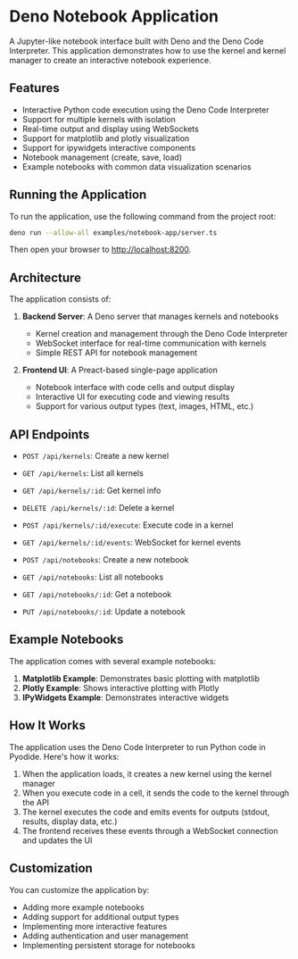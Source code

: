 # Deno Notebook Application

A Jupyter-like notebook interface built with Deno and the Deno Code Interpreter. This application demonstrates how to use the kernel and kernel manager to create an interactive notebook experience.

## Features

- Interactive Python code execution using the Deno Code Interpreter
- Support for multiple kernels with isolation
- Real-time output and display using WebSockets
- Support for matplotlib and plotly visualization
- Support for ipywidgets interactive components
- Notebook management (create, save, load)
- Example notebooks with common data visualization scenarios

## Running the Application

To run the application, use the following command from the project root:

```bash
deno run --allow-all examples/notebook-app/server.ts
```

Then open your browser to [http://localhost:8200](http://localhost:8200).

## Architecture

The application consists of:

1. **Backend Server**: A Deno server that manages kernels and notebooks
   - Kernel creation and management through the Deno Code Interpreter
   - WebSocket interface for real-time communication with kernels
   - Simple REST API for notebook management

2. **Frontend UI**: A Preact-based single-page application
   - Notebook interface with code cells and output display
   - Interactive UI for executing code and viewing results
   - Support for various output types (text, images, HTML, etc.)

## API Endpoints

- `POST /api/kernels`: Create a new kernel
- `GET /api/kernels`: List all kernels
- `GET /api/kernels/:id`: Get kernel info
- `DELETE /api/kernels/:id`: Delete a kernel
- `POST /api/kernels/:id/execute`: Execute code in a kernel
- `GET /api/kernels/:id/events`: WebSocket for kernel events

- `POST /api/notebooks`: Create a new notebook
- `GET /api/notebooks`: List all notebooks
- `GET /api/notebooks/:id`: Get a notebook
- `PUT /api/notebooks/:id`: Update a notebook

## Example Notebooks

The application comes with several example notebooks:

1. **Matplotlib Example**: Demonstrates basic plotting with matplotlib
2. **Plotly Example**: Shows interactive plotting with Plotly
3. **IPyWidgets Example**: Demonstrates interactive widgets

## How It Works

The application uses the Deno Code Interpreter to run Python code in Pyodide. Here's how it works:

1. When the application loads, it creates a new kernel using the kernel manager
2. When you execute code in a cell, it sends the code to the kernel through the API
3. The kernel executes the code and emits events for outputs (stdout, results, display data, etc.)
4. The frontend receives these events through a WebSocket connection and updates the UI

## Customization

You can customize the application by:

- Adding more example notebooks
- Adding support for additional output types
- Implementing more interactive features
- Adding authentication and user management
- Implementing persistent storage for notebooks 
